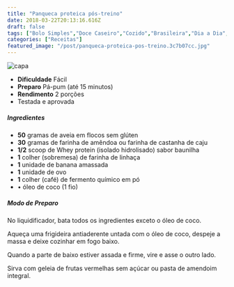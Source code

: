 ```yaml
---
title: "Panqueca proteica pós-treino"
date: 2018-03-22T20:13:16.616Z
draft: false
tags: ["Bolo Simples","Doce Caseiro","Cozido","Brasileira","Dia a Dia","Alimentação - cuidados","Alimentação saudável","Café da manhã","Esportes e Atividades Físicas","Treino","Treino das Famosas"]
categories: ["Receitas"]
featured_image: "/post/panqueca-proteica-pos-treino.3c7b07cc.jpg"
---
```


![capa](/post/panqueca-proteica-pos-treino.3c7b07cc.jpg)

*   **Dificuldade** Fácil
*   **Preparo** Pá-pum (até 15 minutos)
*   **Rendimento** 2 porções
*   Testada e aprovada
    

##### Ingredientes

*   **50** gramas de aveia em flocos sem glúten
*   **30** gramas de farinha de amêndoa ou farinha de castanha de caju
*   **1/2** scoop de Whey protein (isolado hidrolisado) sabor baunilha
*   **1** colher (sobremesa) de farinha de linhaça
*   **1** unidade de banana amassada
*   **1** unidade de ovo
*   **1** colher (café) de fermento químico em pó
*   • óleo de coco (1 fio)

##### Modo de Preparo

No liquidificador, bata todos os ingredientes exceto o óleo de coco.

Aqueça uma frigideira antiaderente untada com o óleo de coco, despeje a massa e deixe cozinhar em fogo baixo.

Quando a parte de baixo estiver assada e firme, vire e asse o outro lado.

Sirva com geleia de frutas vermelhas sem açúcar ou pasta de amendoim integral.
